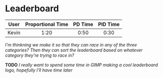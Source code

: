 # Leaderboard
User | Proportional Time | PD Time | PID Time |
---- | :---: | :---: | :---: |
Kevin | 1:20 | 0:50 | 0:30 |


*I'm thinkning we make it so that they can race in any of the three categories? Then they can sort the leaderboard based on whatever category they're trying to race in?*

**TODO** *I really want to spend some time in GIMP making a cool leaderboard logo, hopefully I'll have time later*
